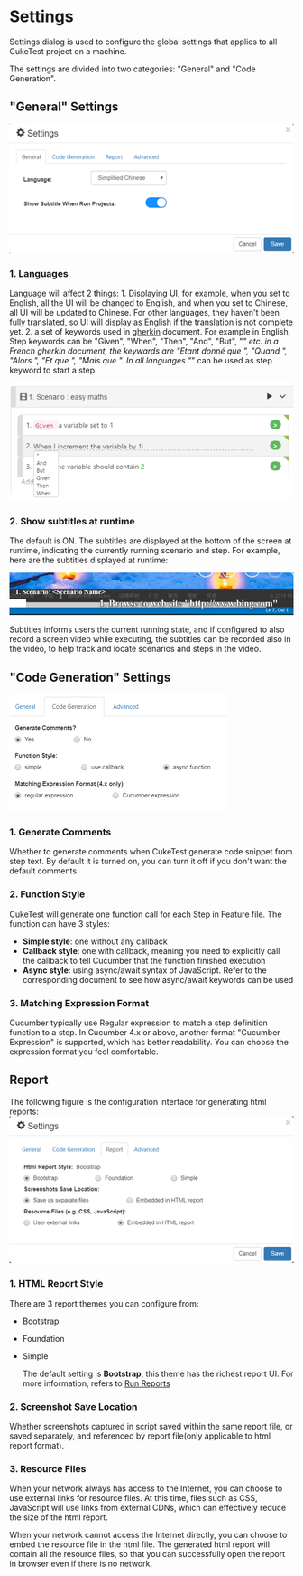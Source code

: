 # Settings

Settings dialog is used to configure the global settings that applies to all CukeTest project on a machine.

The settings are divided into two categories: "General" and "Code Generation".

## "General" Settings

![](../.gitbook/assets/settings_general.png)

### 1. Languages <a id="language"></a>

Language will affect 2 things: 1. Displaying UI, for example, when you set to English, all the UI will be changed to English, and when you set to Chinese, all UI will be updated to Chinese. For other languages, they haven't been fully translated, so UI will display as English if the translation is not complete yet. 2. a set of keywords used in [gherkin](../cucumber/concepts.md#gherkin) document. For example in English, Step keywords can be "Given", "When", "Then", "And", "But", "_" etc. in a French gherkin document, the keywards are "Etant donné que ", "Quand ", "Alors ", "Et que ", "Mais que ". In all languages "_" can be used as step keyword to start a step.

![](../.gitbook/assets/keywords.png)

### 2. Show subtitles at runtime <a id="subtitle"></a>

The default is ON. The subtitles are displayed at the bottom of the screen at runtime, indicating the currently running scenario and step. For example, here are the subtitles displayed at runtime:

![](../.gitbook/assets/subtitle_sample.png)

Subtitles informs users the current running state, and if configured to also record a screen video while executing, the subtitles can be recorded also in the video, to help track and locate scenarios and steps in the video.

## "Code Generation" Settings <a id="code_generation"></a>

![](../.gitbook/assets/settings_code_generation.png)

### 1. Generate Comments

Whether to generate comments when CukeTest generate code snippet from step text. By default it is turned on, you can turn it off if you don't want the default comments.

### 2. Function Style

CukeTest will generate one function call for each Step in Feature file. The function can have 3 styles:

* **Simple style**: one without any callback 
* **Callback style**: one with callback, meaning you need to explicitly call the callback to tell Cucumber that the function finished execution
* **Async style**: using async/await syntax of JavaScript. Refer to the corresponding document to see how async/await keywords can be used

### 3. Matching Expression Format

Cucumber typically use Regular expression to match a step definition function to a step. In Cucumber 4.x or above, another format "Cucumber Expression" is supported, which has better readability. You can choose the expression format you feel comfortable.

## Report <a id="report"></a>

The following figure is the configuration interface for generating html reports: ![](../.gitbook/assets/settings_report.png)

### 1. HTML Report Style

There are 3 report themes you can configure from:

* Bootstrap
* Foundation
* Simple

  The default setting is **Bootstrap**, this theme has the richest report UI. For more information, refers to [Run Reports](../execution/reports.md#theme)

### 2. Screenshot Save Location <a id="img_location"></a>

Whether screenshots captured in script saved within the same report file, or saved separately, and referenced by report file\(only applicable to html report format\).

### 3. Resource Files <a id="resource_files"></a>

When your network always has access to the Internet, you can choose to use external links for resource files. At this time, files such as CSS, JavaScript will use links from external CDNs, which can effectively reduce the size of the html report.

When your network cannot access the Internet directly, you can choose to embed the resource file in the html file. The generated html report will contain all the resource files, so that you can successfully open the report in browser even if there is no network.

